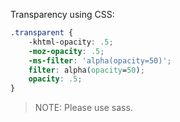 Transparency using CSS:
```css
.transparent {
    -khtml-opacity: .5;
    -moz-opacity: .5;
    -ms-filter: 'alpha(opacity=50)';
    filter: alpha(opacity=50);
    opacity: .5;
}
```
> NOTE: Please use sass.